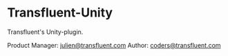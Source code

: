 Transfluent-Unity
=================

Transfluent's Unity-plugin.

Product Manager: julien@transfluent.com
Author: coders@transfluent.com


